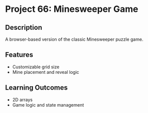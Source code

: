 # Project 66: Minesweeper Game

## Description
A browser-based version of the classic Minesweeper puzzle game.

## Features
- Customizable grid size
- Mine placement and reveal logic

## Learning Outcomes
- 2D arrays
- Game logic and state management
